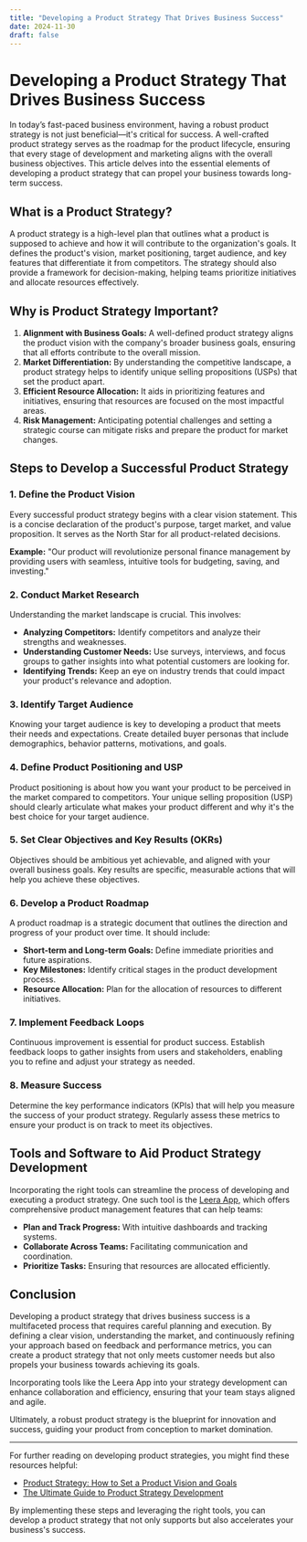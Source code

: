 ```yaml
---
title: "Developing a Product Strategy That Drives Business Success"
date: 2024-11-30
draft: false
---
```

# Developing a Product Strategy That Drives Business Success

In today’s fast-paced business environment, having a robust product strategy is not just beneficial—it's critical for success. A well-crafted product strategy serves as the roadmap for the product lifecycle, ensuring that every stage of development and marketing aligns with the overall business objectives. This article delves into the essential elements of developing a product strategy that can propel your business towards long-term success.

## What is a Product Strategy?

A product strategy is a high-level plan that outlines what a product is supposed to achieve and how it will contribute to the organization's goals. It defines the product's vision, market positioning, target audience, and key features that differentiate it from competitors. The strategy should also provide a framework for decision-making, helping teams prioritize initiatives and allocate resources effectively.

## Why is Product Strategy Important?

1. **Alignment with Business Goals:** A well-defined product strategy aligns the product vision with the company's broader business goals, ensuring that all efforts contribute to the overall mission.
2. **Market Differentiation:** By understanding the competitive landscape, a product strategy helps to identify unique selling propositions (USPs) that set the product apart.
3. **Efficient Resource Allocation:** It aids in prioritizing features and initiatives, ensuring that resources are focused on the most impactful areas.
4. **Risk Management:** Anticipating potential challenges and setting a strategic course can mitigate risks and prepare the product for market changes.

## Steps to Develop a Successful Product Strategy

### 1. Define the Product Vision

Every successful product strategy begins with a clear vision statement. This is a concise declaration of the product's purpose, target market, and value proposition. It serves as the North Star for all product-related decisions.

**Example:** "Our product will revolutionize personal finance management by providing users with seamless, intuitive tools for budgeting, saving, and investing."

### 2. Conduct Market Research

Understanding the market landscape is crucial. This involves:

- **Analyzing Competitors:** Identify competitors and analyze their strengths and weaknesses.
- **Understanding Customer Needs:** Use surveys, interviews, and focus groups to gather insights into what potential customers are looking for.
- **Identifying Trends:** Keep an eye on industry trends that could impact your product's relevance and adoption.

### 3. Identify Target Audience

Knowing your target audience is key to developing a product that meets their needs and expectations. Create detailed buyer personas that include demographics, behavior patterns, motivations, and goals.

### 4. Define Product Positioning and USP

Product positioning is about how you want your product to be perceived in the market compared to competitors. Your unique selling proposition (USP) should clearly articulate what makes your product different and why it's the best choice for your target audience.

### 5. Set Clear Objectives and Key Results (OKRs)

Objectives should be ambitious yet achievable, and aligned with your overall business goals. Key results are specific, measurable actions that will help you achieve these objectives.

### 6. Develop a Product Roadmap

A product roadmap is a strategic document that outlines the direction and progress of your product over time. It should include:

- **Short-term and Long-term Goals:** Define immediate priorities and future aspirations.
- **Key Milestones:** Identify critical stages in the product development process.
- **Resource Allocation:** Plan for the allocation of resources to different initiatives.

### 7. Implement Feedback Loops

Continuous improvement is essential for product success. Establish feedback loops to gather insights from users and stakeholders, enabling you to refine and adjust your strategy as needed.

### 8. Measure Success

Determine the key performance indicators (KPIs) that will help you measure the success of your product strategy. Regularly assess these metrics to ensure your product is on track to meet its objectives.

## Tools and Software to Aid Product Strategy Development

Incorporating the right tools can streamline the process of developing and executing a product strategy. One such tool is the [Leera App](https://leera.app), which offers comprehensive product management features that can help teams:

- **Plan and Track Progress:** With intuitive dashboards and tracking systems.
- **Collaborate Across Teams:** Facilitating communication and coordination.
- **Prioritize Tasks:** Ensuring that resources are allocated efficiently.

## Conclusion

Developing a product strategy that drives business success is a multifaceted process that requires careful planning and execution. By defining a clear vision, understanding the market, and continuously refining your approach based on feedback and performance metrics, you can create a product strategy that not only meets customer needs but also propels your business towards achieving its goals.

Incorporating tools like the Leera App into your strategy development can enhance collaboration and efficiency, ensuring that your team stays aligned and agile.

Ultimately, a robust product strategy is the blueprint for innovation and success, guiding your product from conception to market domination.

---

For further reading on developing product strategies, you might find these resources helpful:

- [Product Strategy: How to Set a Product Vision and Goals](https://www.productplan.com/glossary/product-strategy/)
- [The Ultimate Guide to Product Strategy Development](https://www.roadmunk.com/guides/product-strategy/)

By implementing these steps and leveraging the right tools, you can develop a product strategy that not only supports but also accelerates your business's success.